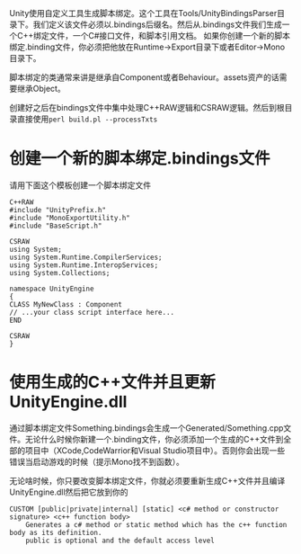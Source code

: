 Unity使用自定义工具生成脚本绑定。这个工具在Tools/UnityBindingsParser目录下。我们定义该文件必须以.bindings后缀名。然后从.bindings文件我们生成一个C++绑定文件，一个C#接口文件，和脚本引用文档。
如果你创建一个新的脚本绑定.binding文件，你必须把他放在Runtime->Export目录下或者Editor->Mono目录下。

脚本绑定的类通常来讲是继承自Component或者Behaviour。assets资产的话需要继承Object。

创建好之后在bindings文件中集中处理C++RAW逻辑和CSRAW逻辑。然后到根目录直接使用`perl build.pl --processTxts`

# 创建一个新的脚本绑定.bindings文件

请用下面这个模板创建一个脚本绑定文件
```
C++RAW
#include "UnityPrefix.h"
#include "MonoExportUtility.h"
#include "BaseScript.h"

CSRAW
using System;
using System.Runtime.CompilerServices;
using System.Runtime.InteropServices;
using System.Collections;

namespace UnityEngine
{
CLASS MyNewClass : Component
// ...your class script interface here...
END

CSRAW
}
```

# 使用生成的C++文件并且更新UnityEngine.dll

通过脚本绑定文件Something.bindings会生成一个Generated/Something.cpp文件。无论什么时候你新建一个.binding文件，你必须添加一个生成的C++文件到全部的项目中（XCode,CodeWarrior和Visual Studio项目中）。否则你会出现一些错误当启动游戏的时候（提示Mono找不到函数）。

无论啥时候，你只要改变脚本绑定文件，你就必须要重新生成C++文件并且编译UnityEngine.dll然后把它放到你的

```
CUSTOM [public|private|internal] [static] <c# method or constructor signature> <c++ function body>
    Generates a c# method or static method which has the c++ function body as its definition.
    public is optional and the default access level
```